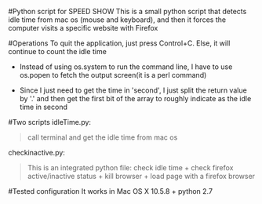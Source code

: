 #Python script for SPEED SHOW
This is a small python script that detects idle time from mac os (mouse and keyboard), and then it forces the computer visits a specific website with Firefox

#Operations
To quit the application, just press Control+C. Else, it will continue to count the idle time

- Instead of using os.system to run the command line, I have to use os.popen to fetch the output screen(it is a perl command)

- Since I just need to get the time in 'second', I just split the return value by '.' and then get the first bit of the array to roughly indicate as the idle time in second

#Two scripts
idleTime.py: 
> call terminal and get the idle time from mac os 

checkinactive.py:
> This is an integrated python file: check idle time + check firefox active/inactive status + kill browser + load page with a firefox browser

#Tested configuration
It works in Mac OS X 10.5.8 + python 2.7

